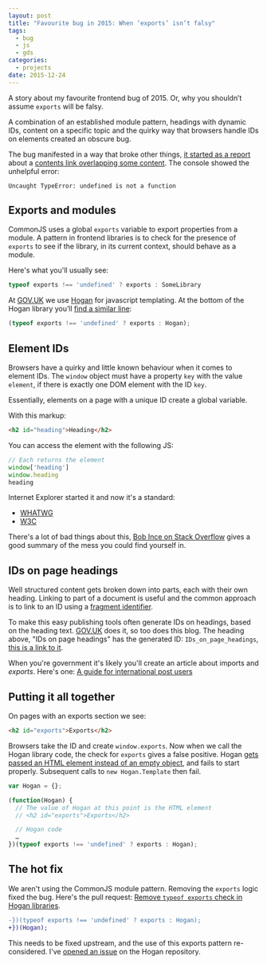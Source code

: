 ```yaml
---
layout: post
title: "Favourite bug in 2015: When ‘exports’ isn’t falsy"
tags:
  - bug
  - js
  - gds
categories:
  - projects
date: 2015-12-24
---
```


A story about my favourite frontend bug of 2015. Or, why you shouldn’t assume `exports` will be falsy.

A combination of an established module pattern, headings with dynamic IDs, content on a specific topic and the quirky way that browsers handle IDs on elements created an obscure bug.

The bug manifested in a way that broke other things, [it started as a report](https://www.pivotaltracker.com/n/projects/1261204/stories/87097366) about a [contents link overlapping some content](https://www.pivotaltracker.com/file_attachments/41258320/download). The console showed the unhelpful error:

`Uncaught TypeError: undefined is not a function`

## Exports and modules

CommonJS uses a global `exports` variable to export properties from a module. A pattern in frontend libraries is to check for the presence of `exports` to see if the library, in its current context, should behave as a module.

Here's what you'll usually see:
```js
typeof exports !== 'undefined' ? exports : SomeLibrary
```

At [GOV.UK](https://www.gov.uk) we use [Hogan](https://twitter.github.io/hogan.js/) for javascript templating. At the bottom of the Hogan library you’ll [find a similar line](https://github.com/twitter/hogan.js/blob/master/web/builds/3.0.2/hogan-3.0.2.js#L754):

```js
(typeof exports !== 'undefined' ? exports : Hogan);
```

## Element IDs

Browsers have a quirky and little known behaviour when it comes to element IDs. The `window` object must have a property `key` with the value `element`, if there is exactly one DOM element with the ID `key`.

Essentially, elements on a page with a unique ID create a global variable.

With this markup:
```html
<h2 id="heading">Heading</h2>
```

You can access the element with the following JS:
```js
// Each returns the element
window['heading']
window.heading
heading
```

Internet Explorer started it and now it's a standard:

* [WHATWG](https://html.spec.whatwg.org/#named-access-on-the-window-object)
* [W3C](https://www.w3.org/html/wg/drafts/html/master/browsers.html#named-access-on-the-window-object)

There's a lot of bad things about this, [Bob Ince on Stack Overflow](https://stackoverflow.com/questions/3434278/do-dom-tree-elements-with-ids-become-global-variables) gives a good summary of the mess you could find yourself in.

## IDs on page headings

Well structured content gets broken down into parts, each with their own heading. Linking to part of a document is useful and the common approach is to link to an ID using a [fragment identifier](https://en.wikipedia.org/wiki/Fragment_identifier).

To make this easy publishing tools often generate IDs on headings, based on the heading text. [GOV.UK](https://www.gov.uk) does it, so too does this blog. The heading above, "IDs on page headings" has the generated ID: `IDs_on_page_headings`, [this is a link to it](#IDs_on_page_headings).

When you're government it's likely you'll create an article about imports and _exports_. Here's one: [A guide for international post users](https://www.gov.uk/government/publications/notice-143-a-guide-for-international-post-users/notice-143-a-guide-for-international-post-users#exports)

## Putting it all together

On pages with an exports section we see:

```html
<h2 id="exports">Exports</h2>
```

Browsers take the ID and create `window.exports`. Now when we call the Hogan library code, the check for `exports` gives a false positive. Hogan [gets passed an HTML element instead of an empty object](https://github.com/twitter/hogan.js/blob/master/web/builds/3.0.2/hogan-3.0.2.js#L18-L20), and fails to start properly. Subsequent calls to `new Hogan.Template` then fail.

```js
var Hogan = {};

(function(Hogan) {
  // The value of Hogan at this point is the HTML element
  // <h2 id="exports">Exports</h2>

  // Hogan code
  …
})(typeof exports !== 'undefined' ? exports : Hogan);
```

## The hot fix

We aren't using the CommonJS module pattern. Removing the `exports` logic fixed the bug. Here's the pull request: [Remove `typeof exports` check in Hogan libraries](https://github.com/alphagov/shared_mustache/pull/8).

```diff
-})(typeof exports !== 'undefined' ? exports : Hogan);
+})(Hogan);
```

This needs to be fixed upstream, and the use of this exports pattern re-considered. I've [opened an issue](https://github.com/twitter/hogan.js/issues/238) on the Hogan repository.
